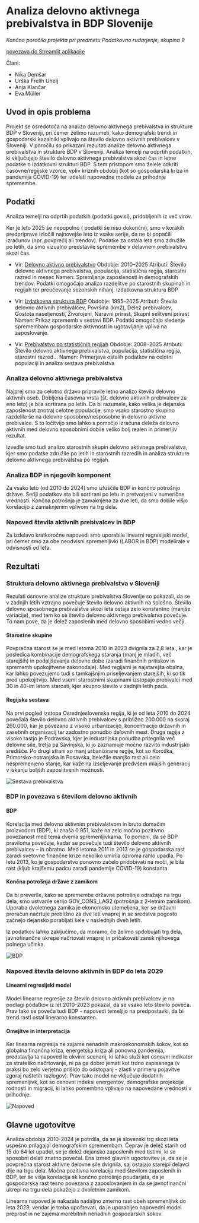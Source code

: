 
# Analiza delovno aktivnega prebivalstva in BDP Slovenije

*Končno poročilo projekta pri predmetu Podatkovno rudarjenje, skupina 9*

[povezava do Streamlit aplikacije](https://nirinja-pr259-streamlituvod-swx370.streamlit.app/)

Člani:
- Nika Demšar
- Urška Frelih Uhelj
- Anja Klančar
- Eva Müller

## Uvod in opis problema

Projekt se osredotoča na analizo delovno aktivnega prebivalstva in strukture BDP v Sloveniji, pri čemer želimo razumeti, kako demografski trendi in gospodarski kazalniki vplivajo na število delovno aktivnih prebivalcev v Sloveniji. V poročilu so prikazani rezultati analize delovno aktivnega prebivalstva in strukture BDP v Sloveniji. Analiza temelji na odprtih podatkih, ki vključujejo število delovno aktivnega prebivalstva skozi čas in letne podatke o izdatkovni strukturi BDP. S tem pristopom smo želele odkriti časovne/regijske vzorce, vpliv kriznih obdobij (kot so gospodarska kriza in pandemija COVID-19) ter izdelati napovedne modele za prihodnje spremembe.

## Podatki
Analiza temelji na odprtih podatkih (podatki.gov.si), pridobljenih iz več virov.


Ker je leto 2025 še nepopolno ( podatki še niso dokončni), smo v korakih predpriprave izločili najnovejše leto iz vsake serije, da ne bi popačili izračunov (npr. povprečij ali trendov). Podatke za ostala leta smo združile po letih, da smo vizualno predstavile spremembe v delavnem prebivalstvu skozi čas.


- Vir: [Delovno aktivno prebivalstvo](https://podatki.gov.si/dataset/surs0700992s)
Obdobje: 2010–2025
Atributi: Število delovno aktivnega prebivalstva, populacija, statistična regija, starostni razred in mesec
Namen: Spremljanje zaposlenosti in demografskih trendov. Podatki omogočajo analizo razdelitve po starostnih skupinah in regijah ter preučevanje sezonskih nihanj.
Izdatkovna struktura BDP

- Vir: [Izdatkovna struktura BDP](https://podatki.gov.si/dataset/surs0301935s?resource_id=8935a064-5888-4ab9-9066-0838f6f2743b)
Obdobje: 1995–2025
Atributi: Število delovno aktivnih prebivalcev, Površina (km2), Delež prebivalcev, Gostota naseljenosti, Živorojeni, Naravni prirast, Skupni selitveni prirast
Namen: Prikaz sprememb v sestavi BDP. Podatki omogočajo sledenje spremembam gospodarske aktivnosti in ugotavljanje vpliva na zaposlovanje.

- Vir: [Prebivalstvo po statističnih regijah](https://podatki.gov.si/dataset/surs2640005s)
Obdobje: 2008–2025
Atributi: Število delovno aktivnega prebivalstva, populacija, statistična regija, starostni razred...
Namen: Primerjava ostalih podatkov na celotni populaciji in analiza sestava prebivalstva


### Analiza delovno aktivnega prebivalstva
Najprej smo za celotno državo pripravile letno analizo števila delovno aktivnih oseb. Dobljena časovna vrsta (št. delovno aktivnih prebivalcev za eno leto) 
je bila sortirana po letih. Da bi razumele, kako velika je dejanska zaposlenost znotraj celotne populacije, smo vsako starostno skupino razdelile še na delovno sposobne/nesposobne in 
delovno aktivne prebivalce. S to ločitvijo smo lahko s pomočjo izračuna deleža delovno aktivnih med delovno sposobnimi dobile veliko bolj realen in primerljiv rezultat.

Izvedle smo tudi analizo starostnih skupin delovno aktivnega prebivalstva, kjer smo podatke združile po letih in starostnih razredih in analiza strukture delovno aktivnega prebivalstva po regijah.

### Analiza BDP in njegovih komponent
Za vsako leto (od 2010 do 2024) smo izluščile BDP in končno potrošnjo države. Seriji podatkov sta bili sortirani po letu in pretvorjeni v numerične vrednosti.
Končna potrošnja je zamaknjena za dve leti, da smo dobile višjo korelacijo z zamaknjenim vplivom na trg dela.

### Napoved števila aktivnih prebivalcev in BDP

Za izdelavo kratkoročne napovedi smo uporabile linearni regresijski model, pri čemer smo za obe neodvisni spremenljivki (LABOR in BDP)
modelirale v odvisnosti od leta.


## Rezultati

### Struktura delovno aktivnega prebivalstva v Sloveniji
Rezulati osnovne analize strukture prebivalstva Slovenije so pokazali, da se v zadnjih letih vztrajno povečuje
število delovno aktivnih na splošno. Število delovno sposobnega prebivalstva skozi leta ostaja zelo konstantno (manjše variacije), med tem ko se število delovno aktivnega prebivalstva povečuje. 
To nam pove, da je delež zaposlenih med delovno sposobimi vedno večji.

#### Starostne skupine

Povprečna starost se je med letoma 2010 in 2023 dvignila za 2,8 leta., kar je posledica kombinacije
demografskega staranja (manj je mladih, več starejših) in podaljševanja delovne dobe (zaradi finančnih pritiskov in sprememb upokojitvene zakonodaje).
Med regijami je najstarejša obalna, kar lahko povezujemo tudi s tamkajšnjim priseljevanjem starejših, ki so tik pred upokojitvijo.
Med vsemi starostnimi skupinami izstopajo prebivalci med 30 in 40-im letom starosti, kjer skupno število v zadnjih letih pada.

#### Regijska sestava

Na prvi pogled izstopa Osrednjeslovenska regija, ki je od leta 2010 do 2024 povečala število delovno aktivnih prebivalcev s približno 200.000 na skoraj 260.000, 
kar je povezano z visoko urbanizacijo, koncentracijo državnih in zasebnih organizacij ter zadostno ponudbo delovnih mest. Druga regija z visoko rastjo je Podravska, kjer je 
 industrijska ponudba pritegnila več delovne sile, tretja pa Savinjska, ki jo zaznamuje močno razvito industrijsko središče. Po drugi strani so manj urbanizirane regije, 
kot so Koroška, Primorsko-notranjska in Posavska, beležile manjšo rast ali celo nespremenjeno stanje, kar kaže na izseljevanje predvsem mlajših generacij v iskanju boljših zaposlitvenih možnosti.

![Sestava prebivalstva](images/DelezDelovnoSposobnih.png)



### BDP in povezava s številom delovno aktivnih

#### BDP
Korelacija med delovno aktivnim prebivalstvom in bruto domačim proizvodom (BDP), ki znaša 0.951, kaže na zelo močno pozitivno povezanost med tema dvema spremenljivkama. 
To pomeni, da se BDP praviloma povečuje, kadar se povečuje tudi število delovno aktivnih prebivalcev – in obratno. 
Med letoma 2011 in 2013 se je gospodarska rast zaradi svetovne finančne krize nekoliko umirila oziroma rahlo upadla. Po letu 2013, ko je gospodarstvo
ponovno začelo pridobivati na moči, je bila rast (kljub krajšemu padcu zaradi pandemije COVID-19) konstanta

#### Končna potrošnja države z zamikom

Da bi preverile, kako se spremembe državne potrošnje odražajo na trgu dela, smo ustvarile serijo GOV_CONS_LAG2 (potrošnja z 2-letnim zamikom). Uporaba dvoletnega zamika
je ekonomsko utemeljena, ker se državni proračun načrtuje probližno za dve leti vnaprej in se sredstva pogosto začnejo dejansko porabljati 
šele v naslednjih dveh letih. 

Iz podatkov lahko zaključimo, da moramo, če želimo spdobujati trg dela, javnofinančne ukrepe načrtovati vnaprej in pričakovati zamik njihovega polnega učinka.


![BDP](images/BDP.png)

### Napoved števila delovno aktivnih in BDP do leta 2029

#### Linearni regresijski model

Model linearne regresije za število delovno aktivnih prebivalcev je na podlagi 
podatkov iz let 2010-2023 pokazal, da se vsako leto število poveča. Prav tako se poveča tudi BDP - napovedi temeljijo na predpostavki, da bi trend rasti ostal linerarno konstanten.

#### Omejitve in interpretacija
Ker linearna regresija ne zajame nenadnih makroekonomskih šokov, kot so globalna finančna kriza, energetska kriza ali ponovna pandemija, predstavlja ta napoved le okvirni scenarij, ki lahko
služi kot osnovni indikator za strateško načrtovanje, ni pa ga dobro jemati kot trdno zapisanega (v praksi bo zelo verjetno prišldo do odstopanj - zlasti v primeru pojavitve zgoraj naštetih razlogov).
Prav tako model ne vključuje dodatnih spremenljivk, kot so cenovni indeksi energentov, demografske projekcije rodnosti in migracij, ki lahko pomembno vplivajo na napovedane vrednosti v prihodnje.

![Napoved](images/LinearnaNapoved.png)

## Glavne ugotovitve

Analiza obdobja 2010-2024 je potrdila, da se je slovenski trg skozi leta uspešno prilagajal demografskim spremembam. Čeprav je delež starih od 15 do 64 let upadel, se je delež dejansko 
zaposlenih med tistimi, ki so sposobni delati znatno povečal. Ena izmed glavnih ugootovitev je, da se je povprečna starost aktivne delovne sile dvignila, saj ostajajo starejpi delavci dlje na trgu dela.
Močna pozitivna korelacija med številom zaposlenih in BDP, ter še višja korelacija sk  končno potrošnjo poudarjata, da je gospodarska rast tesno povezana z zaposlovanjem in da se javnofinančni ukrepi na trgu dela
pokažejo z dvoletnim zamikom.

Linearna napoved je nakazala nadaljno zmerno rast obeh spremenljivk do leta 2029, vendar  je treba upoštevati, da je uporabljen napovedni model preprost
in ne zajema morebitnih nenadnih gospodarskih šokov. 
